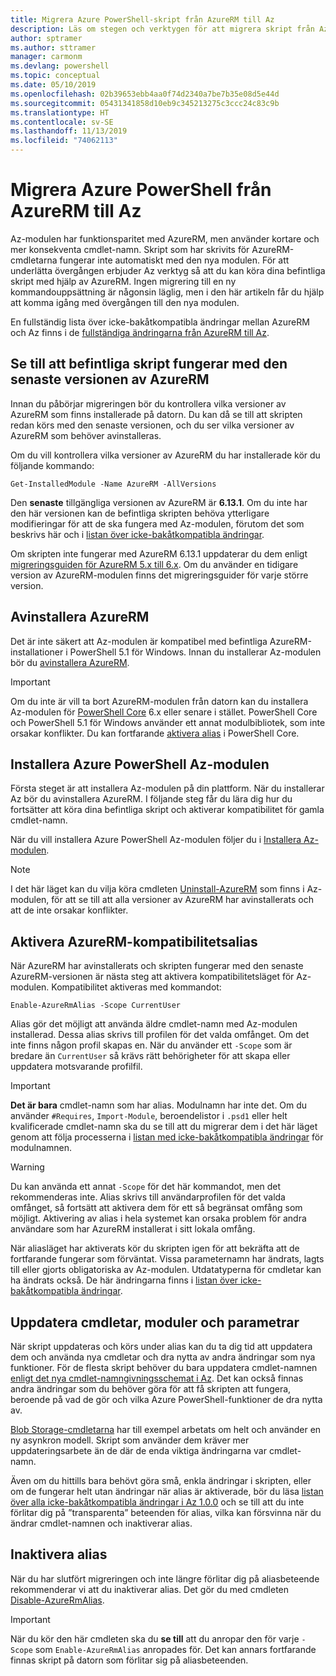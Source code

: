 ```yaml
---
title: Migrera Azure PowerShell-skript från AzureRM till Az
description: Läs om stegen och verktygen för att migrera skript från AzureRM-modulen till den nya Az-modulen.
author: sptramer
ms.author: sttramer
manager: carmonm
ms.devlang: powershell
ms.topic: conceptual
ms.date: 05/10/2019
ms.openlocfilehash: 02b39653ebb4aa0f74d2340a7be7b35e08d5e44d
ms.sourcegitcommit: 05431341858d10eb9c345213275c3ccc24c83c9b
ms.translationtype: HT
ms.contentlocale: sv-SE
ms.lasthandoff: 11/13/2019
ms.locfileid: "74062113"
---
```

# <a name="migrate-azure-powershell-from-azurerm-to-az"></a>Migrera Azure PowerShell från AzureRM till Az

Az-modulen har funktionsparitet med AzureRM, men använder kortare och mer konsekventa cmdlet-namn.
Skript som har skrivits för AzureRM-cmdletarna fungerar inte automatiskt med den nya modulen. För att underlätta övergången erbjuder Az verktyg så att du kan köra dina befintliga skript med hjälp av AzureRM. Ingen migrering till en ny kommandouppsättning är någonsin läglig, men i den här artikeln får du hjälp att komma igång med övergången till den nya modulen.

En fullständig lista över icke-bakåtkompatibla ändringar mellan AzureRM och Az finns i de [fullständiga ändringarna från AzureRM till Az](migrate-az-1.0.0.md).

## <a name="ensure-existing-scripts-work-with-the-latest-azurerm-release"></a>Se till att befintliga skript fungerar med den senaste versionen av AzureRM

Innan du påbörjar migreringen bör du kontrollera vilka versioner av AzureRM som finns installerade på datorn. Du kan då se till att skripten redan körs med den senaste versionen, och du ser vilka versioner av AzureRM som behöver avinstalleras.

Om du vill kontrollera vilka versioner av AzureRM du har installerade kör du följande kommando:

```powershell-interactive
Get-InstalledModule -Name AzureRM -AllVersions
```

Den __senaste__ tillgängliga versionen av AzureRM är __6.13.1__. Om du inte har den här versionen kan de befintliga skripten behöva ytterligare modifieringar för att de ska fungera med Az-modulen, förutom det som beskrivs här och i [listan över icke-bakåtkompatibla ändringar](migrate-az-1.0.0.md).

Om skripten inte fungerar med AzureRM 6.13.1 uppdaterar du dem enligt [migreringsguiden för AzureRM 5.x till 6.x](/powershell/azure/azurerm/migration-guide.6.0.0).
Om du använder en tidigare version av AzureRM-modulen finns det migreringsguider för varje större version.

## <a name="uninstall-azurerm"></a>Avinstallera AzureRM

Det är inte säkert att Az-modulen är kompatibel med befintliga AzureRM-installationer i PowerShell 5.1 för Windows. Innan du installerar Az-modulen bör du [avinstallera AzureRM](/powershell/azure/uninstall-az-ps#uninstall-the-azurerm-module).

> [!IMPORTANT]
>
> Om du inte är vill ta bort AzureRM-modulen från datorn kan du installera Az-modulen för [PowerShell Core](/powershell/scripting/install/installing-powershell-core-on-windows) 6.x eller senare i stället. PowerShell Core och PowerShell 5.1 för Windows använder ett annat modulbibliotek, som inte orsakar konflikter. Du kan fortfarande [aktivera alias](#enable-azurerm-compatibility-aliases) i PowerShell Core.

## <a name="install-the-azure-powershell-az-module"></a>Installera Azure PowerShell Az-modulen

Första steget är att installera Az-modulen på din plattform. När du installerar Az bör du avinstallera AzureRM. I följande steg får du lära dig hur du fortsätter att köra dina befintliga skript och aktiverar kompatibilitet för gamla cmdlet-namn.

När du vill installera Azure PowerShell Az-modulen följer du i [Installera Az-modulen](install-az-ps.md).

> [!NOTE]
> I det här läget kan du vilja köra cmdleten [Uninstall-AzureRM](/powershell/module/az.accounts/uninstall-azurerm) som finns i Az-modulen, för att se till att alla versioner av AzureRM har avinstallerats och att de inte orsakar konflikter.

## <a name="enable-azurerm-compatibility-aliases"></a>Aktivera AzureRM-kompatibilitetsalias

När AzureRM har avinstallerats och skripten fungerar med den senaste AzureRM-versionen är nästa steg att aktivera kompatibilitetsläget för Az-modulen. Kompatibilitet aktiveras med kommandot:

```powershell-interactive
Enable-AzureRmAlias -Scope CurrentUser
```

Alias gör det möjligt att använda äldre cmdlet-namn med Az-modulen installerad. Dessa alias skrivs till profilen för det valda omfånget. Om det inte finns någon profil skapas en.
När du använder ett `-Scope` som är bredare än `CurrentUser` så krävs rätt behörigheter för att skapa eller uppdatera motsvarande profilfil.

> [!IMPORTANT]
> __Det är bara__ cmdlet-namn som har alias. Modulnamn har inte det. Om du använder `#Requires`, `Import-Module`, beroendelistor i `.psd1` eller helt kvalificerade cmdlet-namn ska du se till att du migrerar dem i det här läget genom att följa processerna i [listan med icke-bakåtkompatibla ändringar](migrate-az-1.0.0.md) för modulnamnen.

> [!WARNING]
>
> Du kan använda ett annat `-Scope` för det här kommandot, men det rekommenderas inte. Alias skrivs till användarprofilen för det valda omfånget, så fortsätt att aktivera dem för ett så begränsat omfång som möjligt. Aktivering av alias i hela systemet kan orsaka problem för andra användare som har AzureRM installerat i sitt lokala omfång.

När aliasläget har aktiverats kör du skripten igen för att bekräfta att de fortfarande fungerar som förväntat.
Vissa parameternamn har ändrats, lagts till eller gjorts obligatoriska av Az-modulen. Utdatatyperna för cmdletar kan ha ändrats också. De här ändringarna finns i [listan över icke-bakåtkompatibla ändringar](migrate-az-1.0.0.md).

## <a name="update-cmdlets-modules-and-parameters"></a>Uppdatera cmdletar, moduler och parametrar

När skript uppdateras och körs under alias kan du ta dig tid att uppdatera dem och använda nya cmdletar och dra nytta av andra ändringar som nya funktioner. För de flesta skript behöver du bara uppdatera cmdlet-namnen [ enligt det nya cmdlet-namngivningsschemat i Az](migrate-az-1.0.0.md#cmdlet-noun-prefix-changes). Det kan också finnas andra ändringar som du behöver göra för att få skripten att fungera, beroende på vad de gör och vilka Azure PowerShell-funktioner de dra nytta av.

[Blob Storage-cmdletarna](migrate-az-1.0.0.md#azstorage-previously-azurestorage-and-azurermstorage) har till exempel arbetats om helt och använder en ny asynkron modell. Skript som använder dem kräver mer uppdateringsarbete än de där de enda viktiga ändringarna var cmdlet-namn.

Även om du hittills bara behövt göra små, enkla ändringar i skripten, eller om de fungerar helt utan ändringar när alias är aktiverade, bör du läsa [listan över alla icke-bakåtkompatibla ändringar i Az 1.0.0](migrate-az-1.0.0.md) och se till att du inte förlitar dig på ”transparenta” beteenden för alias, vilka kan försvinna när du ändrar cmdlet-namnen och inaktiverar alias.

## <a name="disable-aliases"></a>Inaktivera alias

När du har slutfört migreringen och inte längre förlitar dig på aliasbeteende rekommenderar vi att du inaktiverar alias. Det gör du med cmdleten [Disable-AzureRmAlias](/powershell/module/az.accounts/disable-azurermalias).

> [!IMPORTANT]
> När du kör den här cmdleten ska du __se till__  att du anropar den för varje `-Scope` som `Enable-AzureRmAlias` anropades för. Det kan annars fortfarande finnas skript på datorn som förlitar sig på aliasbeteenden.
